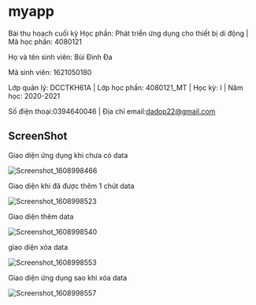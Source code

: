 # myapp

Bài thu hoạch cuối kỳ
Học phần: Phát triển ứng dụng cho thiết bị di động | Mã học phần: 4080121

Họ và tên sinh viên: Bùi Đình Đa

Mã sinh viên: 1621050180

Lớp quản lý: DCCTKH61A | Lớp học phần: 4080121_MT | Học kỳ: I  | Năm học: 2020-2021

Số điện thoại:0394640046 | Địa chỉ email:dadop22@gmail.com

## ScreenShot


Giao diện ứng dụng khi chưa có data

![Screenshot_1608998466](https://user-images.githubusercontent.com/58806599/103155101-1caf8780-47cf-11eb-8ede-ca0950e46fe9.png)

Giao diện khi đã được thêm 1 chút data

![Screenshot_1608998523](https://user-images.githubusercontent.com/58806599/103155105-1f11e180-47cf-11eb-8ac1-809c7398b80b.png)

Giao diện thêm data

![Screenshot_1608998540](https://user-images.githubusercontent.com/58806599/103155106-20430e80-47cf-11eb-9952-4469a0f3cd1e.png)

giao diện xóa data

![Screenshot_1608998553](https://user-images.githubusercontent.com/58806599/103155359-c2fc8c80-47d1-11eb-9676-3988d5c6871e.png)

Giao diện ứng dụng sao khi xóa data

![Screenshot_1608998557](https://user-images.githubusercontent.com/58806599/103155108-220cd200-47cf-11eb-83a7-5afede289ec4.png)
